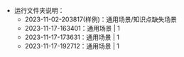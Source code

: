 - 运行文件夹说明：
    - 2023-11-02-203817(样例)：通用场景/知识点缺失场景
    - 2023-11-17-163401：通用场景 | 1
    - 2023-11-17-173631：通用场景 | 1
    - 2023-11-17-192712：通用场景 | 1

